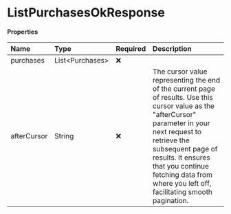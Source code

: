 # ListPurchasesOkResponse

**Properties**

| Name        | Type              | Required | Description                                                                                                                                                                                                                                                                                     |
| :---------- | :---------------- | :------- | :---------------------------------------------------------------------------------------------------------------------------------------------------------------------------------------------------------------------------------------------------------------------------------------------- |
| purchases   | List\<Purchases\> | ❌       |                                                                                                                                                                                                                                                                                                 |
| afterCursor | String            | ❌       | The cursor value representing the end of the current page of results. Use this cursor value as the "afterCursor" parameter in your next request to retrieve the subsequent page of results. It ensures that you continue fetching data from where you left off, facilitating smooth pagination. |

<!-- This file was generated by liblab | https://liblab.com/ -->
